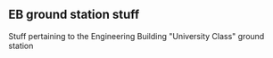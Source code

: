 ## EB ground station stuff

Stuff pertaining to the Engineering Building "University Class" ground station
